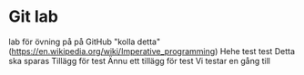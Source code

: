 # Git lab 
lab för övning på på GitHub 
"kolla detta"(https://en.wikipedia.org/wiki/Imperative_programming)
Hehe 
test test
Detta ska sparas
Tillägg för test
Ännu ett tillägg för test
Vi testar en gång till 